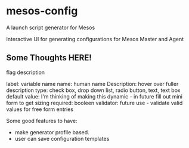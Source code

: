 # mesos-config
A launch script generator for Mesos

Interactive UI for generating configurations for Mesos Master and Agent


Some Thoughts HERE!
----------------------------------------
flag
description


label: variable name
name: human name
Description: hover over fuller description
type: check box, drop down list, radio button, text, text box
default value: I'm thinking of making this dynamic - in future fill out mini form to get sizing
required: booleen
validator: future use - validate valid values for free form entries

Some good features to have:
+ make generator profile based.
+ user can save configuration templates